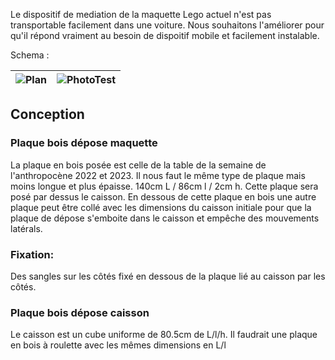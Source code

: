 Le dispositif de mediation de la maquette Lego actuel n'est pas transportable facilement dans une voiture. Nous souhaitons l'améliorer pour qu'il répond vraiment au besoin de dispoitif mobile et facilement instalable.


Schema : 

| ![Plan](https://user-images.githubusercontent.com/32339907/233406118-d13f9e07-b4cc-4501-8b01-728f640db5e1.jpg) | ![PhotoTest](https://user-images.githubusercontent.com/32339907/232824681-e8058be9-358d-406f-bb85-8e56b0e341c4.jpg)|
| :--- | :--- |

## Conception
### Plaque bois dépose maquette
La plaque en bois posée est celle de la table de la semaine de l'anthropocène 2022 et 2023. Il nous faut le même type de plaque mais moins longue et plus épaisse. 
140cm L / 86cm l / 2cm h. Cette plaque sera posé par dessus le caisson. En dessous de cette plaque en bois une autre plaque peut être collé avec les dimensions du caisson initiale pour que la plaque de dépose s'emboite dans le caisson et empêche des mouvements latérals.
### Fixation:
Des sangles sur les côtés fixé en dessous de la plaque lié au caisson par les côtés.

### Plaque bois dépose caisson
Le caisson est un cube uniforme de 80.5cm de L/l/h.
Il faudrait une plaque en bois à roulette avec les mêmes dimensions en L/l